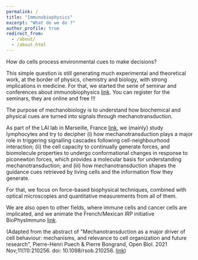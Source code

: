 ```yaml
---
permalink: /
title: "Immunobiophysics"
excerpt: "What do we do ?"
author_profile: true
redirect_from: 
  - /about/
  - /about.html
---
```



How do cells process environmental cues to make decisions? 

This simple question is still generating much experimental and theoretical work, at the border of physics, chemistry and biology, with strong implications in medicine. For that, we started the serie of seminar and conferences about immunobiophysics [link](https://immunobiophysics.org/). You can register for the seminars, they are online and free !!!

The purpose of mechanobiology is to understand how biochemical and physical cues are turned into signals through mechanotransduction. 

As part of the LAI lab in Marseille, France [link](https://labadhesioninflammation.org/), we (mainly) study lymphocytes and try to decipher (i) how mechanotransduction plays a major role in triggering signalling cascades following cell-neighbourhood interaction; (ii) the cell capacity to continually generate forces, and biomolecule properties to undergo conformational changes in response to piconewton forces, which provides a molecular basis for understanding mechanotransduction; and (iii) how mechanotransduction shapes the guidance cues retrieved by living cells and the information flow they generate. 

For that, we focus on force-based biophysical techniques, combined with optical microscopies and quantitative measurements from all of them.

We are also open to other fields, where immune cells and cancer cells are implicated, and we animate the French/Mexican IRP initiative BioPhysImmuno [link](https://biophysimmuno.wordpress.com/).

(Adapted from the abstract of "Mechanotransduction as a major driver of cell behaviour: mechanisms, and relevance to cell organization and future research", Pierre-Henri Puech  & Pierre Bongrand, Open Biol. 2021 Nov;11(11):210256. doi: 10.1098/rsob.210256. [link](https://pubmed.ncbi.nlm.nih.gov/34753321/))
